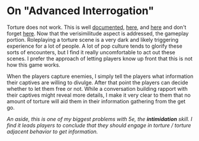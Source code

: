 # On "Advanced Interrogation"

Torture does not work. This is well [documented](https://www.brennancenter.org/our-work/research-reports/review-why-torture-doesnt-work-neuroscience-interrogation), [here](https://www.scientificamerican.com/article/we-rsquo-ve-known-for-400-years-that-torture-doesn-rsquo-t-work/), and [here](https://www.newscientist.com/article/mg22830471-200-torture-doesnt-work-says-science-why-are-we-still-doing-it/) and don't forget [here](https://www.ncbi.nlm.nih.gov/pmc/articles/PMC5198758/). Now that the verisimilitude aspect is addressed, the gameplay portion. Roleplaying a torture scene is a very dark and likely triggering experience for a lot of people. A lot of pop culture tends to glorify these sorts of encounters, but I find it really uncomfortable to act out these scenes. I prefer the approach of letting players know up front that this is not how this game works.

When the players capture enemies, I simply tell the players what information their captives are willing to divulge. After that point the players can decide whether to let them free or not. While a conversation building rapport with their captives might reveal more details, I make it very clear to them that no amount of torture will aid them in their information gathering from the get go.

*An aside, this is one of my biggest problems with 5e, the **intimidation** skill. I find it leads players to conclude that they should engage in torture / torture adjacent behavior to get information.*
